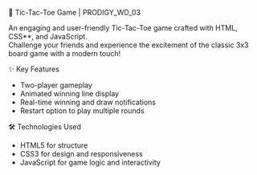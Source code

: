  🎯 Tic-Tac-Toe Game | PRODIGY_WD_03

An engaging and user-friendly Tic-Tac-Toe game crafted with HTML, CSS**, and JavaScript.  
Challenge your friends and experience the excitement of the classic 3x3 board game with a modern touch!

✨ Key Features
- Two-player gameplay
- Animated winning line display
- Real-time winning and draw notifications
- Restart option to play multiple rounds

🛠️ Technologies Used
- HTML5 for structure
- CSS3 for design and responsiveness
- JavaScript for game logic and interactivity